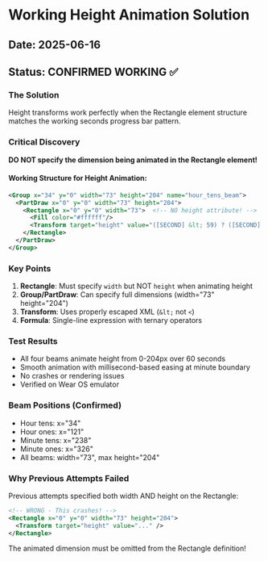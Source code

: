 # Working Height Animation Solution

## Date: 2025-06-16
## Status: CONFIRMED WORKING ✅

### The Solution
Height transforms work perfectly when the Rectangle element structure matches the working seconds progress bar pattern.

### Critical Discovery
**DO NOT specify the dimension being animated in the Rectangle element!**

#### Working Structure for Height Animation:
```xml
<Group x="34" y="0" width="73" height="204" name="hour_tens_beam">
  <PartDraw x="0" y="0" width="73" height="204">
    <Rectangle x="0" y="0" width="73">  <!-- NO height attribute! -->
      <Fill color="#ffffff"/>
      <Transform target="height" value="([SECOND] &lt; 59) ? ([SECOND] * 3.4) : ([MILLISECOND] &lt; 650) ? 204 : (204 * (1 - (([MILLISECOND] - 650) / 350.0)))" />
    </Rectangle>
  </PartDraw>
</Group>
```

### Key Points
1. **Rectangle**: Must specify `width` but NOT `height` when animating height
2. **Group/PartDraw**: Can specify full dimensions (width="73" height="204")
3. **Transform**: Uses properly escaped XML (`&lt;` not `<`)
4. **Formula**: Single-line expression with ternary operators

### Test Results
- All four beams animate height from 0-204px over 60 seconds
- Smooth animation with millisecond-based easing at minute boundary
- No crashes or rendering issues
- Verified on Wear OS emulator

### Beam Positions (Confirmed)
- Hour tens: x="34"
- Hour ones: x="121"  
- Minute tens: x="238"
- Minute ones: x="326"
- All beams: width="73", max height="204"

### Why Previous Attempts Failed
Previous attempts specified both width AND height on the Rectangle:
```xml
<!-- WRONG - This crashes! -->
<Rectangle x="0" y="0" width="73" height="204">
  <Transform target="height" value="..." />
</Rectangle>
```

The animated dimension must be omitted from the Rectangle definition!